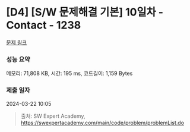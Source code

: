 # [D4] [S/W 문제해결 기본] 10일차 - Contact - 1238 

[문제 링크](https://swexpertacademy.com/main/code/problem/problemDetail.do?contestProbId=AV15B1cKAKwCFAYD) 

### 성능 요약

메모리: 71,808 KB, 시간: 195 ms, 코드길이: 1,159 Bytes

### 제출 일자

2024-03-22 10:05



> 출처: SW Expert Academy, https://swexpertacademy.com/main/code/problem/problemList.do
